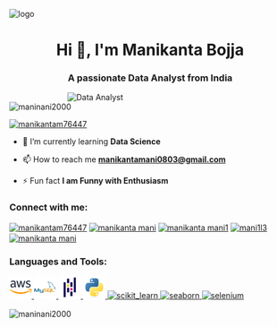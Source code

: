 ![logo](https://camo.githubusercontent.com/ba27b6fd30244ff7ceefab84c6efb5379d35a25c170f4d82cfe4e8881ea2894a/68747470733a2f2f626c6f672e696d617274696375732e6f72672f77702d636f6e74656e742f75706c6f6164732f323031392f30352f64616f6e6c696e652e676966)
<h1 align="center">Hi 👋, I'm Manikanta Bojja</h1>
<h3 align="center">A passionate Data Analyst from India</h3>

<img align="right" alt="Data Analyst" width="400" src="https://media2.giphy.com/media/v1.Y2lkPTc5MGI3NjExMDM4dGhrcjd6Y2NtaHJobWZzNWN1MTlwNXJybXlseHE4cmUza2R2OSZlcD12MV9naWZzX3NlYXJjaCZjdD1n/3oKIPEqDGUULpEU0aQ/giphy.gif">

<p align="left"> <img src="https://komarev.com/ghpvc/?username=maninani2000&label=Profile%20views&color=0e75b6&style=flat" alt="maninani2000" /> </p>

<p align="left"> <a href="https://twitter.com/manikantam76447" target="blank"><img src="https://img.shields.io/twitter/follow/manikantam76447?logo=twitter&style=for-the-badge" alt="manikantam76447" /></a> </p>

- 🌱 I’m currently learning **Data Science**

- 📫 How to reach me **manikantamani0803@gmail.com**

- ⚡ Fun fact **I am Funny with Enthusiasm**

<h3 align="left">Connect with me:</h3>
<p align="left">
<a href="https://twitter.com/manikantam76447" target="blank"><img align="center" src="https://raw.githubusercontent.com/rahuldkjain/github-profile-readme-generator/master/src/images/icons/Social/twitter.svg" alt="manikantam76447" height="30" width="40" /></a>
<a href="https://linkedin.com/in/manikanta mani" target="blank"><img align="center" src="https://raw.githubusercontent.com/rahuldkjain/github-profile-readme-generator/master/src/images/icons/Social/linked-in-alt.svg" alt="manikanta mani" height="30" width="40" /></a>
<a href="https://kaggle.com/manikanta mani1" target="blank"><img align="center" src="https://raw.githubusercontent.com/rahuldkjain/github-profile-readme-generator/master/src/images/icons/Social/kaggle.svg" alt="manikanta mani1" height="30" width="40" /></a>
<a href="https://instagram.com/mani1l3" target="blank"><img align="center" src="https://raw.githubusercontent.com/rahuldkjain/github-profile-readme-generator/master/src/images/icons/Social/instagram.svg" alt="mani1l3" height="30" width="40" /></a>
<a href="https://www.hackerrank.com/manikanta mani" target="blank"><img align="center" src="https://raw.githubusercontent.com/rahuldkjain/github-profile-readme-generator/master/src/images/icons/Social/hackerrank.svg" alt="manikanta mani" height="30" width="40" /></a>
</p>

<h3 align="left">Languages and Tools:</h3>
<p align="left"> <a href="https://aws.amazon.com" target="_blank" rel="noreferrer"> <img src="https://raw.githubusercontent.com/devicons/devicon/master/icons/amazonwebservices/amazonwebservices-original-wordmark.svg" alt="aws" width="40" height="40"/> </a> <a href="https://www.mysql.com/" target="_blank" rel="noreferrer"> <img src="https://raw.githubusercontent.com/devicons/devicon/master/icons/mysql/mysql-original-wordmark.svg" alt="mysql" width="40" height="40"/> </a> <a href="https://pandas.pydata.org/" target="_blank" rel="noreferrer"> <img src="https://raw.githubusercontent.com/devicons/devicon/2ae2a900d2f041da66e950e4d48052658d850630/icons/pandas/pandas-original.svg" alt="pandas" width="40" height="40"/> </a> <a href="https://www.python.org" target="_blank" rel="noreferrer"> <img src="https://raw.githubusercontent.com/devicons/devicon/master/icons/python/python-original.svg" alt="python" width="40" height="40"/> </a> <a href="https://scikit-learn.org/" target="_blank" rel="noreferrer"> <img src="https://upload.wikimedia.org/wikipedia/commons/0/05/Scikit_learn_logo_small.svg" alt="scikit_learn" width="40" height="40"/> </a> <a href="https://seaborn.pydata.org/" target="_blank" rel="noreferrer"> <img src="https://seaborn.pydata.org/_images/logo-mark-lightbg.svg" alt="seaborn" width="40" height="40"/> </a> <a href="https://www.selenium.dev" target="_blank" rel="noreferrer"> <img src="https://raw.githubusercontent.com/detain/svg-logos/780f25886640cef088af994181646db2f6b1a3f8/svg/selenium-logo.svg" alt="selenium" width="40" height="40"/> </a> </p>

<p><img align="center" src="https://github-readme-stats.vercel.app/api/top-langs?username=maninani2000&show_icons=true&locale=en&layout=compact" alt="maninani2000" /></p>

